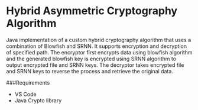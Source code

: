 # Hybrid Asymmetric Cryptography Algorithm
Java implementation of a custom hybrid cryptography algorithm that uses a combination of Blowfish and SRNN. It supports encryption and decryption of specified path. The encryptor first encrypts data using blowfish algorithm and the generated blowfish key is encrypted using SRNN algorithm to output encrypted file and SRNN keys. The decryptor takes encrypted file and SRNN keys to reverse the process and retrieve the original data.

###Requirements
- VS Code
- Java Crypto library
